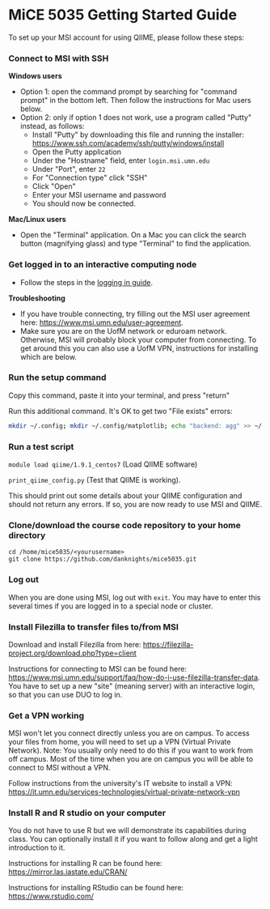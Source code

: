 # MiCE 5035 Getting Started Guide

To set up your MSI account for using QIIME, please follow these steps:

### Connect to MSI with SSH

**Windows users**
  * Option 1: open the command prompt by searching for "command prompt" in the bottom left. Then follow the instructions for Mac users below.
  * Option 2: only if option 1 does not work, use a program called "Putty" instead, as follows:
    * Install "Putty" by downloading this file and running the installer:
https://www.ssh.com/academy/ssh/putty/windows/install
    * Open the Putty application
    * Under the "Hostname" field, enter `login.msi.umn.edu`
    * Under "Port", enter `22`
    * For "Connection type" click "SSH"
    * Click "Open"
    * Enter your MSI username and password
    * You should now be connected.


**Mac/Linux users**

  * Open the "Terminal" application. On a Mac you can click the search button (magnifying glass) and type "Terminal" to find the application.

### Get logged in to an interactive computing node
  * Follow the steps in the [logging in guide](logging_in.md). 

 
**Troubleshooting**
  * If you have trouble connecting, try filling out the MSI user agreement here: https://www.msi.umn.edu/user-agreement.
  * Make sure you are on the UofM network or eduroam network. Otherwise, MSI will probably block your computer from connecting. To get around this you can also use a UofM VPN, instructions for installing which are below.

### Run the setup command
Copy this command, paste it into your terminal, and press "return"

Run this additional command. It's OK to get two "File exists" errors:
```bash
mkdir ~/.config; mkdir ~/.config/matplotlib; echo "backend: agg" >> ~/.config/matplotlib/matplotlibrc
```

### Run a test script

`module load qiime/1.9.1_centos7` (Load QIIME software)

`print_qiime_config.py` (Test that QIIME is working).


This should print out some details about your QIIME configuration and should not return any errors. If so, you are now ready to use MSI and QIIME.

### Clone/download the course code repository to your home directory
```
cd /home/mice5035/<yourusername>
git clone https://github.com/danknights/mice5035.git
```

### Log out
When you are done using MSI, log out with `exit`. You may have to enter this several times if you are logged in to a special node or cluster.

### Install Filezilla to transfer files to/from MSI
Download and install Filezilla from here: https://filezilla-project.org/download.php?type=client

Instructions for connecting to MSI can be found here: https://www.msi.umn.edu/support/faq/how-do-i-use-filezilla-transfer-data. You have to set up a new "site" (meaning server) with an interactive login, so that you can use DUO to log in.

### Get a VPN working
MSI won't let you connect directly unless you are on campus. To access your files from home, you will need to set up a VPN (Virtual Private Network). Note: You usually only need to do this if you want to work from off campus. Most of the time when you are on campus you will be able to connect to MSI without a VPN.

Follow instructions from the university's IT website to install a VPN: https://it.umn.edu/services-technologies/virtual-private-network-vpn

### Install R and R studio on your computer 
You do not have to use R but we will demonstrate its capabilities during class. You can optionally install it if you want to follow along and get a light introduction to it.

Instructions for installing R can be found here: https://mirror.las.iastate.edu/CRAN/

Instructions for installing RStudio can be found here: https://www.rstudio.com/

